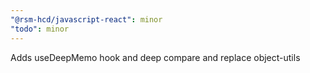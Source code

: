 ```yaml
---
"@rsm-hcd/javascript-react": minor
"todo": minor
---
```


Adds useDeepMemo hook and deep compare and replace object-utils
